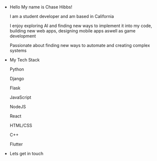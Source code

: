 - Hello My name is Chase Hibbs!

  I am a student developer and am based in California

  I enjoy exploring AI and finding new ways to implement it into my code, building new web apps, designing mobile apps aswell as
  game development

  Passionate about finding new ways to automate and creating complex systems

- My Tech Stack

  Python

  Django

  Flask

  JavaScript

  NodeJS

  React

  HTML/CSS

  C++

  Flutter

- Lets get in touch

  
